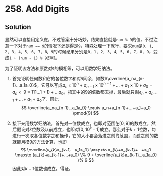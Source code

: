 # 258. Add Digits

## Solution

显然可以直接用定义做，不过答案十分巧妙。结果直接就是`num % 9`的值，不过注意一下对于`num == 9`的情况下还是得是`9`，特殊处理一下就行，要求`num`是`0, 1, 2, 3, 4, 5, 6, 7, 8, 9`的时候结果分别是`0, 1, 2, 3, 4, 5, 6, 7, 8, 9`，变成`1 + (num - 1) % 9`即可。

为了证明该方法和原数对`9`的模相等，可以用数学归纳法。

1. 首先证明任何数和它的各位数字和对`9`同余，如数$\overline{a_na_{n-1}...a_1a_0}$，它可以写成$a_n\times10^n+a_{n-1}\times10^{n-1}+...+a_1\times10+a_0=a_n\times(9\times111...1+1)+...a_0$，把其中的$9$的倍数都去掉，最后就只剩$a_n+a_{n-1}+...+a_1+a_0$了。因此
   $$
   \overline{a_na_{n-1}...a_1a_0} \equiv a_n+a_{n-1}+...+a_1+a_0 \pmod{9}
   $$
   

2. 接下来用数学归纳法，首先对一位数成立，也即对范围在$[0, 9]$的数成立，然后假设对$k$位数及以前成立，也即对$[0, 10^k - 1]$成立。那么对于$k+1$位数，每进行一次取各位数字之和操作，它的大小都会落进之前的范围，而这之前的数就能用模$9$的方法计算，也即
   $$
   \overline{a_{k}a_{k-1}...a_1a_0} \mapsto a_{k}+a_{k-1}+...+a_0 \mapsto (a_{k}+a_{k-1}+...+a_0) \% 9 = \overline{a_{k}a_{k-1}...a_1a_0} \% 9
   $$
   因此对$k+1$位数也成立。得证。

